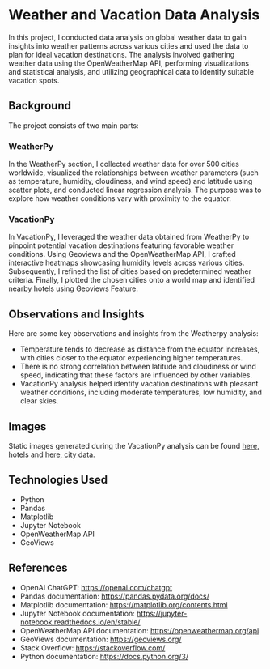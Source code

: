 
# Weather and Vacation Data Analysis

In this project, I conducted data analysis on global weather data to gain insights into weather patterns across various cities and used the data to plan for ideal vacation destinations. The analysis involved gathering weather data using the OpenWeatherMap API, performing visualizations and statistical analysis, and utilizing geographical data to identify suitable vacation spots.

## Background

The project consists of two main parts:

### WeatherPy

In the WeatherPy section, I collected weather data for over 500 cities worldwide, visualized the relationships between weather parameters (such as temperature, humidity, cloudiness, and wind speed) and latitude using scatter plots, and conducted linear regression analysis. The purpose was to explore how weather conditions vary with proximity to the equator.

### VacationPy

In VacationPy, I leveraged the weather data obtained from WeatherPy to pinpoint potential vacation destinations featuring favorable weather conditions. Using Geoviews and the OpenWeatherMap API, I crafted interactive heatmaps showcasing humidity levels across various cities. Subsequently, I refined the list of cities based on predetermined weather criteria. Finally, I plotted the chosen cities onto a world map and identified nearby hotels using Geoviews Feature.

## Observations and Insights

Here are some key observations and insights from the Weatherpy analysis:

- Temperature tends to decrease as distance from the equator increases, with cities closer to the equator experiencing higher temperatures.
- There is no strong correlation between latitude and cloudiness or wind speed, indicating that these factors are influenced by other variables.
- VacationPy analysis helped identify vacation destinations with pleasant weather conditions, including moderate temperatures, low humidity, and clear skies.


## Images

Static images generated during the VacationPy analysis can be found [here, hotels](./WeatherPy/output_data/map_perfect_weather_hotels.png) and [here, city data](./WeatherPy/output_data/map_point_city_data.png).


## Technologies Used

- Python
- Pandas
- Matplotlib
- Jupyter Notebook
- OpenWeatherMap API
- GeoViews

## References

- OpenAI ChatGPT: https://openai.com/chatgpt
- Pandas documentation: https://pandas.pydata.org/docs/
- Matplotlib documentation: https://matplotlib.org/contents.html
- Jupyter Notebook documentation: https://jupyter-notebook.readthedocs.io/en/stable/
- OpenWeatherMap API documentation: https://openweathermap.org/api
- GeoViews documentation: https://geoviews.org/
- Stack Overflow: https://stackoverflow.com/
- Python documentation: https://docs.python.org/3/

